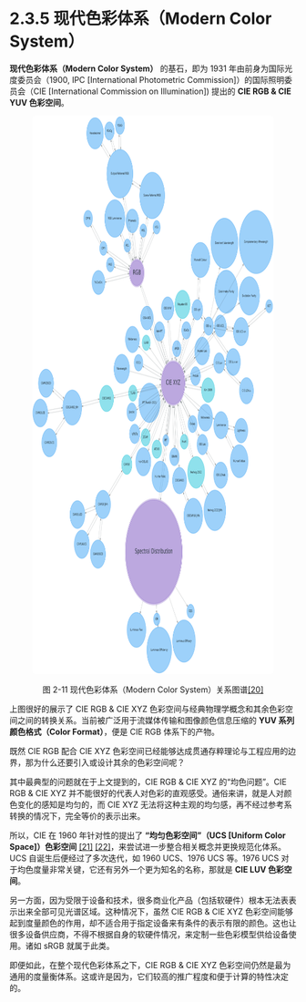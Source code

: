 
# 2.3.5 现代色彩体系（Modern Color System）

**现代色彩体系（Modern Color System）** 的基石，即为 1931 年由前身为国际光度委员会（1900, IPC [International Photometric Commission]）的国际照明委员会（CIE [International Commission on Illumination]) 提出的 **CIE RGB & CIE YUV 色彩空间**。

<center>
<figure>
   <img style="border-radius: 0.3125em;" 
      width = "800" height = "980"
      src="../../Pictures/Modern%20Color%20System.png" alt="">
   <figcaption>
      <p>图 2-11 现代色彩体系（Modern Color System）关系图谱<a href="References_2.md">[20]</a></p>
   </figcaption>
</figure>
</center>

上图很好的展示了 CIE RGB & CIE XYZ 色彩空间与经典物理学概念和其余色彩空间之间的转换关系。当前被广泛用于流媒体传输和图像颜色信息压缩的 **YUV 系列颜色格式（Color Format）**，便是 CIE RGB 体系下的产物。

既然 CIE RGB 配合 CIE XYZ 色彩空间已经能够达成贯通存粹理论与工程应用的边界，那为什么还要引入或设计其余的色彩空间呢？

其中最典型的问题就在于上文提到的，CIE RGB & CIE XYZ 的“均色问题”。CIE RGB & CIE XYZ 并不能很好的代表人对色彩的直观感受。通俗来讲，就是人对颜色变化的感知是均匀的，而 CIE XYZ 无法将这种主观的均匀感，再不经过参考系转换的情况下，完全等价的表示出来。

所以，CIE 在 1960 年针对性的提出了 **“均匀色彩空间”（UCS [Uniform Color Space]）色彩空间** [\[21\]][ref] [\[22\]][ref]，来尝试进一步整合相关概念并更换规范化体系。UCS 自诞生后便经过了多次迭代，如 1960 UCS、1976 UCS 等。1976 UCS 对于均色度量非常关键，它还有另外一个更为知名的名称，那就是 **CIE LUV 色彩空间**。

另一方面，因为受限于设备和技术，很多商业化产品（包括软硬件）根本无法表表示出来全部可见光谱区域。这种情况下，虽然 CIE RGB & CIE XYZ 色彩空间能够起到度量颜色的作用，却不适合用于指定设备来有条件的表示有限的颜色。这也让很多设备供应商，不得不根据自身的软硬件情况，来定制一些色彩模型供给设备使用。诸如 sRGB 就属于此类。

即便如此，在整个现代色彩体系之下，CIE RGB & CIE XYZ 色彩空间仍然是最为通用的度量衡体系。这或许是因为，它们较高的推广程度和便于计算的特性决定的。


[ref]: References_2.md